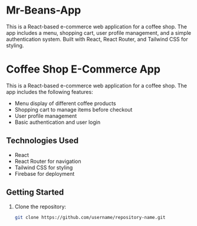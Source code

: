 # Mr-Beans-App
This is a React-based e-commerce web application for a coffee shop. The app includes a menu, shopping cart, user profile management, and a simple authentication system. Built with React, React Router, and Tailwind CSS for styling.

# Coffee Shop E-Commerce App

This is a React-based e-commerce web application for a coffee shop. The app includes the following features:

- Menu display of different coffee products
- Shopping cart to manage items before checkout
- User profile management
- Basic authentication and user login

## Technologies Used

- React
- React Router for navigation
- Tailwind CSS for styling
- Firebase for deployment

## Getting Started

1. Clone the repository:
   ```bash
   git clone https://github.com/username/repository-name.git


